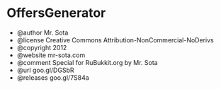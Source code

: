 OffersGenerator
===============

 * @author Mr. Sota
 * @license Creative Commons Attribution-NonCommercial-NoDerivs
 * @copyright 2012
 * @website mr-sota.com
 * @comment Special for RuBukkit.org by Mr. Sota
 * @url goo.gl/DGSbR
 * @releases goo.gl/7S84a